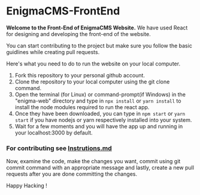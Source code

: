 # EnigmaCMS-FrontEnd
**Welcome to the Front-End of EnigmaCMS Website.**
We have used React for designing and developing the front-end of the website.
<br>

You can start contributing to the project but make sure you follow the basic guidlines while creating pull requests.
<br>

Here's what you need to do to run the website on your local computer.

1. Fork this repository to your personal github account.
2. Clone the repository to your local computer using the git clone command.
3. Open the terminal (for Linux) or command-prompt(if Windows) in the "enigma-web" directory and type in `npx install` or `yarn install` to install the node modules required to run the react app.
4. Once they have been downloaded, you can type in `npm start` or `yarn start` if you have nodejs or yarn respectively installed into your system.
5. Wait for a few moments and you will have the app up and running in your localhost:3000 by default.

### For contributing see [Instrutions.md](https://github.com/EnigmaVSSUT/EnigmaCMS-FrontEnd/blob/main/INSTRUCTION.md)

Now, examine the code, make the changes you want, commit using git commit command with an appropriate message and lastly, create a new pull requests after you are done committing the changes.

Happy Hacking !
